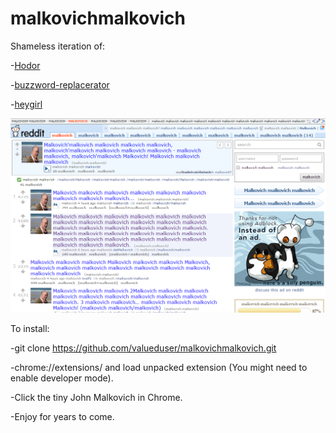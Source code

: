 malkovichmalkovich
==================
Shameless iteration of:

  -[Hodor](https://chrome.google.com/webstore/detail/hodor/ollegclclhehigjllkeabkmkfcjlhdef?hl=en)

  -[buzzword-replacerator](https://github.com/afolson/buzzword-replacerator)

  -[heygirl](https://github.com/keccers/heygirl)

![Malkovich Demo](https://github.com/valueduser/malkovichmalkovich/blob/master/imgs/malkovichDemo.png)

To install:

  -git clone https://github.com/valueduser/malkovichmalkovich.git

  -chrome://extensions/ and load unpacked extension (You might need to enable developer mode).

  -Click the tiny John Malkovich in Chrome.

  -Enjoy for years to come. 
